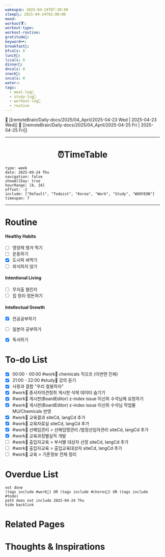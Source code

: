 ```yaml
---
wakeup🌞: 2025-04-24T07:30:00
sleep🌜: 2025-04-24T02:00:00
mood: 
workout🏋️: 
workout-type: 
workout-routine: 
gratitude🙏: 
keyword🗝️: 
breakfast🍳: 
bfcals: 0
lunch🍚: 
lccals: 0
dinner🥗: 
dncals: 0
snack🍬: 
sncals: 0
water💧: 
tags:
  - meal-log📝
  - study-log📓
  - workout-log💪
  - routine
---
```


🔺 [[remoteBrain/Daily-docs/2025/04_April/2025-04-23 Wed | 2025-04-23 Wed]]
🔻 [[remoteBrain/Daily-docs/2025/04_April/2025-04-25 Fri | 2025-04-25 Fri]]
___
<h1> <center>⏰TimeTable </center> </h1>

```gEvent
type: week
date: 2025-04-24 Thu
navigation: false
showAllDay: true
hourRange: [8, 24]
offset: -2
include: ["Default", "Todoist", "Korea", "Work", "Study", "WOOYEON"]
timespan: 7
```

--- 


# Routine 

####  Healthy Habits
- [ ] 영양제 챙겨 먹기
- [ ] 운동하기
- [x] 도시락 싸먹기
- [ ] 외식하지 않기 

####  Intentional Living 
- [ ] 무지출 챌린지 
- [ ] 집 정리·정돈하기

#### Intellectual Growth
- [x] 전공공부하기
- [ ] 일본어 공부하기
- [x] 독서하기



# To-do List

- [x] 00:00 - 00:00 #work💼 chemicals 킥오프 (이번엔 진짜)
- [x] 21:00 - 22:00 #study📓 강의 듣기
- [x] 사랑과 결함 "우리 철봉하자"
- [x] #work💼 종사자의견청취 게시판 삭제 데이터 숨기기
- [x] #work💼 게시판(BoardEditor) z-index issue 이선희 수석님께 요청하기
- [x] #work💼 게시판(BoardEditor) z-index issue 이선희 수석님 작업물 MU/Chemicals 반영
- [x] #work💼 교육결과 siteCd, langCd 추가
- [x] #work💼 교육자료실 siteCd, langCd 추가
- [x] #work💼 선해임관리 > 선해임명관리 /법정선임자관리 siteCd, langCd 추가
- [x] #work💼 교육과정별실적 개발
- [ ] #work💼 출입자교육 > 부서별 대상자 선정 siteCd, langCd 추가
- [ ] #work💼 출입자교육 > 출입교육대상자 siteCd, langCd 추가 
- [ ] #work💼 교육 > 기준정보 전체 정리

# Overdue List
```tasks
not done
(tags include #work💼) OR (tags include #chores🧺) OR (tags include #todo)
path does not include 2025-04-24 Thu
hide backlink
```

# Related Pages



# Thoughts & Inspirations

